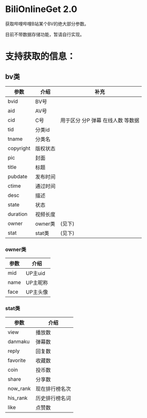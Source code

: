 # BiliOnlineGet 2.0
获取哔哩哔哩B站某个BV的绝大部分参数。

目前不带数据存储功能，暂请自行实现。

# 支持获取的信息：

## bv类

| 参数 | 介绍 | 补充 |
| ------ | ------ |  ------ |
|bvid |BV号| |
|aid |AV号| |
|cid |C号|用于区分 分P 弹幕  在线人数 等数据|
|tid  |分类id| |
|tname |分类名| |
|copyright |版权状态| |
|pic |封面| |
|title |标题| |
|pubdate| 发布时间| |
|ctime |通过时间| |
|desc |描述| |
|state |状态| |
|duration |视频长度| |
|owner| owner类|(见下) |
|stat |stat类|(见下) |

### owner类

| 参数 | 介绍 | 
| ------ | ------ | 
|mid| UP主uid|
|name |UP主昵称|
|face| UP主头像|


### stat类
| 参数 | 介绍 | 
| ------ | ------ | 
|view |播放数|
|danmaku| 弹幕数|
|reply |回复数|
|favorite |收藏数|
|coin |投币数|
|share| 分享数|
|now_rank |现在排行榜名次|
|his_rank| 历史排行榜名词|
|like |点赞数|
